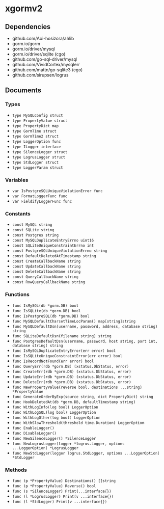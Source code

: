 # xgormv2

## Dependencies

+ github.com/Aoi-hosizora/ahlib
+ gorm.io/gorm
+ gorm.io/driver/mysql
+ gorm.io/driver/sqlite (cgo)
+ github.com/go-sql-driver/mysql
+ github.com/VividCortex/mysqlerr
+ github.com/mattn/go-sqlite3 (cgo)
+ github.com/sirupsen/logrus

## Documents

### Types

+ `type MySQLConfig struct`
+ `type PropertyValue struct`
+ `type PropertyDict map`
+ `type GormTime struct`
+ `type GormTime2 struct`
+ `type LoggerOption func`
+ `type ILogger interface`
+ `type SilenceLogger struct`
+ `type LogrusLogger struct`
+ `type StdLogger struct`
+ `type LoggerParam struct`

### Variables

+ `var IsPostgreSQLUniqueViolationError func`
+ `var FormatLoggerFunc func`
+ `var FieldifyLoggerFunc func`

### Constants

+ `const MySQL string`
+ `const SQLite string`
+ `const Postgres string`
+ `const MySQLDuplicateEntryErrno uint16`
+ `const SQLiteUniqueConstraintErrno int`
+ `const PostgreSQLUniqueViolationErrno string`
+ `const DefaultDeletedAtTimestamp string`
+ `const CreateCallbackName string`
+ `const UpdateCallbackName string`
+ `const DeleteCallbackName string`
+ `const QueryCallbackName string`
+ `const RowQueryCallbackName string`

### Functions

+ `func IsMySQL(db *gorm.DB) bool`
+ `func IsSQLite(db *gorm.DB) bool`
+ `func IsPostgreSQL(db *gorm.DB) bool`
+ `func MySQLDefaultCharsetTimeLocParam() map[string]string`
+ `func MySQLDefaultDsn(username, password, address, database string) string`
+ `func SQLiteDefaultDsn(filename string) string`
+ `func PostgresDefaultDsn(username, password, host string, port int, database string) string`
+ `func IsMySQLDuplicateEntryError(err error) bool`
+ `func IsSQLiteUniqueConstraintError(err error) bool`
+ `func IsRecordNotFound(err error) bool`
+ `func QueryErr(rdb *gorm.DB) (xstatus.DbStatus, error)`
+ `func CreateErr(rdb *gorm.DB) (xstatus.DbStatus, error)`
+ `func UpdateErr(rdb *gorm.DB) (xstatus.DbStatus, error)`
+ `func DeleteErr(rdb *gorm.DB) (xstatus.DbStatus, error)`
+ `func NewPropertyValue(reverse bool, destinations ...string) *PropertyValue`
+ `func GenerateOrderByExp(source string, dict PropertyDict) string`
+ `func HookDeletedAt(db *gorm.DB, defaultTimestamp string)`
+ `func WithLogInfo(log bool) LoggerOption`
+ `func WithLogSQL(log bool) LoggerOption`
+ `func WithLogOther(log bool) LoggerOption`
+ `func WithSlowThreshold(threshold time.Duration) LoggerOption`
+ `func EnableLogger()`
+ `func DisableLogger()`
+ `func NewSilenceLogger() *SilenceLogger`
+ `func NewLogrusLogger(logger *logrus.Logger, options ...LoggerOption) *LogrusLogger`
+ `func NewStdLogger(logger logrus.StdLogger, options ...LoggerOption) *StdLogger`

### Methods

+ `func (p *PropertyValue) Destinations() []string`
+ `func (p *PropertyValue) Reverse() bool`
+ `func (s *SilenceLogger) Print(...interface{})`
+ `func (l *LogrusLogger) Print(v ...interface{})`
+ `func (l *StdLogger) Print(v ...interface{})`
